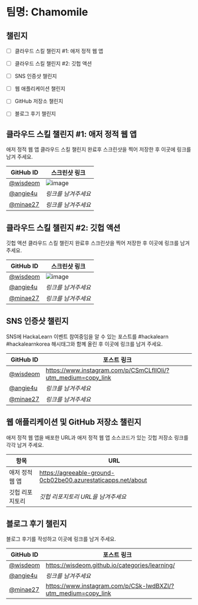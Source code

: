 # 팀명: Chamomile #

## 챌린지 ##

* [ ] 클라우드 스킬 챌린지 #1: 애저 정적 웹 앱
* [ ] 클라우드 스킬 챌린지 #2: 깃헙 액션
* [ ] SNS 인증샷 챌린지
* [ ] 웹 애플리케이션 챌린지
* [ ] GitHub 저장소 챌린지
* [ ] 블로그 후기 챌린지


## 클라우드 스킬 챌린지 #1: 애저 정적 웹 앱 ##

애저 정적 웹 앱 클라우드 스킬 챌린지 완료후 스크린샷을 찍어 저장한 후 이곳에 링크를 남겨 주세요.

| GitHub ID | 스크린샷 링크 |
| --------- | ------------- |
| [@wisdeom](https://github.com/wisdeom) | ![image](https://user-images.githubusercontent.com/37167493/129477587-ac3bc627-39d6-4107-9135-ad2739bad34c.png) |
| [@angie4u](https://github.com/angie4u) | *링크를 남겨주세요* |
| [@minae27](https://github.com/minae27) | *링크를 남겨주세요* |



## 클라우드 스킬 챌린지 #2: 깃헙 액션 ##

깃헙 액션 클라우드 스킬 챌린지 완료후 스크린샷을 찍어 저장한 후 이곳에 링크를 남겨 주세요.

| GitHub ID | 스크린샷 링크 |
| --------- | ------------- |
| [@wisdeom](https://github.com/wisdeom) | ![image](https://user-images.githubusercontent.com/37167493/129477622-dbbb027d-4a93-4400-ac5b-4ae16a74bcc5.png)|
| [@angie4u](https://github.com/angie4u) | *링크를 남겨주세요* |
| [@minae27](https://github.com/minae27) | *링크를 남겨주세요* |



## SNS 인증샷 챌린지 ##

SNS에 HackaLearn 이벤트 참여중임을 알 수 있는 포스트를 #hackalearn #hackalearnkorea 해시태그와 함꼐 올린 후 이곳에 링크를 남겨 주세요.

| GitHub ID | 포스트 링크 |
| --------- | ------------- |
| [@wisdeom](https://github.com/wisdeom) | https://www.instagram.com/p/CSmCLfllOli/?utm_medium=copy_link |
| [@angie4u](https://github.com/angie4u) | *링크를 남겨주세요* |
| [@minae27](https://github.com/minae27) | *링크를 남겨주세요* |



## 웹 애플리케이션 및 GitHub 저장소 챌린지 ##

애저 정적 웹 앱을 배포한 URL과 애저 정적 웹 앱 소스코드가 있는 깃헙 저장소 링크를 각각 남겨 주세요.

| 항목            | URL                                |
| --------------- | ---------------------------------- |
| 애저 정적 웹 앱 | https://agreeable-ground-0cb02be00.azurestaticapps.net/about |
| 깃헙 리포지토리 | *깃헙 리포지토리 URL을 남겨주세요* |


## 블로그 후기 챌린지 ##

블로그 후기를 작성하고 이곳에 링크를 남겨 주세요.

| GitHub ID | 포스트 링크 |
| --------- | ------------- |
| [@wisdeom](https://github.com/wisdeom) | https://wisdeom.github.io/categories/learning/ |
| [@angie4u](https://github.com/angie4u) | *링크를 남겨주세요* |
| [@minae27](https://github.com/minae27) | https://www.instagram.com/p/CSk-lwdBXZI/?utm_medium=copy_link |
